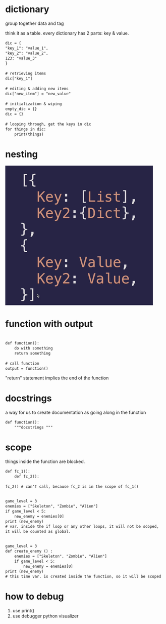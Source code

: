 # dictionary

group together data and tag

think it as a table. every dictionary has 2 parts: key & value.

```angular2html
dic = {
"key_1": "value_1", 
"key_2": "value_2",
123: "value_3"
}

# retrieving items
dic["key_1"]

# editing & adding new items
dic["new_item"] = "new_value"

# initialization & wiping
empty_dic = {}
dic = {}

# looping through, get the keys in dic
for things in dic:
    print(things)
```

# nesting

![img1.png](img1.png)


# function with output 
```angular2html

def function():
    do with something
    return something

# call function
output = function()
```

"return" statement implies the end of the function

# docstrings

a way for us to create documentation as going along in the function

```angular2html
def function():
    """docstrings """

```

# scope

things inside the function are blocked.
```angular2html
def fc_1():
    def fc_2():

fc_2() # can'† call, because fc_2 is in the scope of fc_1()

```

 

```angular2html

game_level = 3
enemies = ["Skeleton", "Zombie", "Alien"]
if game_level < 5:
    new_enemy = enemies[0]
print (new_enemy)
# var. inside the if loop or any other loops, it will not be scoped, it will be counted as global.
```

```angular2html

game_level = 3
def create_enemy () :
    enemies = ["Skeleton", "Zombie", "Alien"]
    if game_level < 5:
        new_enemy = enemies[0]
print (new_enemy)
# this time var. is created inside the function, so it will be scoped
```
# how to debug

1. use print()
2. use debugger python visualizer